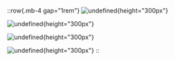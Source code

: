 ::row{.mb-4 gap="1rem"}
![undefined](/img/photos/0001160615_Tristan.jpg){height="300px"}

![undefined](/img/photos/DSC06275.jpg){height="300px"}

![undefined](/img/image.png){height="300px"}

![undefined](/img/image.png){height="300px"}
::
